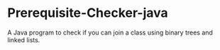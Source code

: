 # Prerequisite-Checker-java
A Java program to check if you can join a class using binary trees and linked lists.
